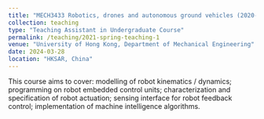 ```yaml
---
title: "MECH3433 Robotics, drones and autonomous ground vehicles (2020-2024)"
collection: teaching
type: "Teaching Assistant in Undergraduate Course"
permalink: /teaching/2021-spring-teaching-1
venue: "University of Hong Kong, Department of Mechanical Engineering"
date: 2024-03-28
location: "HKSAR, China"
---
```


This course aims to cover: modelling of robot kinematics / dynamics; programming on robot embedded control units; characterization and specification of robot actuation; sensing interface for robot feedback control; implementation of machine intelligence algorithms.